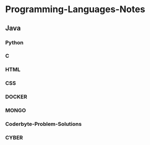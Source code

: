 # Programming-Languages-Notes

## Java 

### Python

### C

### HTML

### CSS

### DOCKER

### MONGO

### Coderbyte-Problem-Solutions

### CYBER
